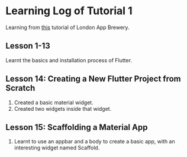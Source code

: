 # Learning Log of Tutorial 1
Learning from [this](https://www.youtube.com/playlist?list=PLSzsOkUDsvdtl3Pw48-R8lcK2oYkk40cm) tutorial of London App Brewery.



## Lesson 1-13
Learnt the basics and installation process of Flutter.



## Lesson 14: Creating a New Flutter Project from Scratch
1. Created a basic material widget.
1. Created two widgets inside that widget.



## Lesson 15: Scaffolding a Material App
1. Learnt to use an appbar and a body to create a basic app, with an interesting widget named Scaffold.
